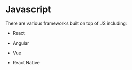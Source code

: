 # Javascript 



There are various frameworks built on top of JS including:



* React



* Angular



* Vue

* React Native